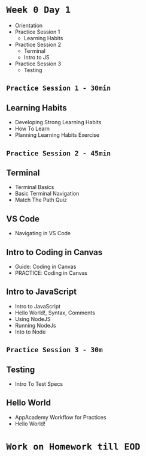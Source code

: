
# `Week 0 Day 1`
- Orientation
- Practice Session 1
  - Learning Habits
- Practice Session 2
  - Terminal
  - Intro to JS
- Practice Session 3
  - Testing


## `Practice Session 1 - 30min`
## Learning Habits
- Developing Strong Learning Habits
- How To Learn
- Planning Learning Habits Exercise


## `Practice Session 2 - 45min`

## Terminal
- Terminal Basics
- Basic Terminal Navigation
- Match The Path Quiz
## VS Code
- Navigating in VS Code
## Intro to Coding in Canvas
- Guide: Coding in Canvas
- PRACTICE: Coding in Canvas
## Intro to JavaScript
- Intro to JavaScript
- Hello World!, Syntax, Comments
- Using NodeJS
- Running NodeJs
- Into to Node


## `Practice Session 3 - 30m`

## Testing
- Intro To Test Specs
## Hello World
- AppAcademy Workflow for Practices
- Hello World!


# `Work on Homework till EOD`
